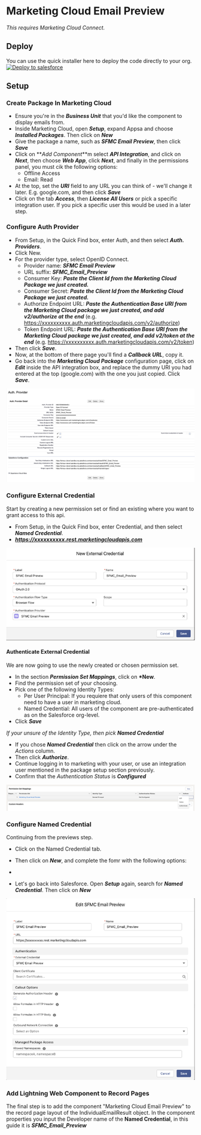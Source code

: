 # Marketing Cloud Email Preview

_This requires Marketing Cloud Connect._

## Deploy

You can use the quick installer here to deploy the code directly to your org. \
[![Deploy to salesforce](https://githubsfdeploy.herokuapp.com/resources/img/deploy.png)](https://githubsfdeploy.herokuapp.com/?owner=ehsky&repo=Marketing-Cloud-Email-Preview)

## Setup

### Create Package In Marketing Cloud

- Ensure you're in the **_Business Unit_** that you'd like the component to display emails from.
- Inside Marketing Cloud, open **_Setup_**, expand Appsa and choose **_Installed Packages_**. Then click on **_New_**
- Give the package a name, such as **_SFMC Email Preview_**, then click **_Save_**
- Click on **_Add Component_**m select **_API Integration_**, and click on **_Next_**, then choose **_Web App_**, click **_Next_**, and finally in the permissions panel, you must cik the following options:
  - Offline Access
  - Email: Read
- At the top, set the **_URI_** field to any URL you can think of - we'll change it later. E.g. google.com, and then click **_Save_**
- Click on the tab **_Access_**, then **_License All Users_** or pick a specific integration user. If you pick a specific user this would be used in a later step.

### Configure Auth Provider

- From Setup, in the Quick Find box, enter Auth, and then select **_Auth. Providers_**.
- Click New.
- For the provider type, select OpenID Connect.
  - Provider name: **_SFMC Email Preview_**
  - URL suffix: **_SFMC_Email_Preview_**
  - Consumer Key: **_Paste the Client Id from the Marketing Cloud Package we just created._**
  - Consumer Secret: **_Paste the Client Id from the Marketing Cloud Package we just created._**
  - Authorize Endpoint URL: **_Paste the Authentication Base URI from the Marketing Cloud package we just created, and add v2/authorize at the end_** (e.g. https://xxxxxxxxxx.auth.marketingcloudapis.com/v2/authorize)
  - Token Endpoint URL: **_Paste the Authentication Base URI from the Marketing Cloud package we just created, and add v2/token at the end_** (e.g. https://xxxxxxxxxx.auth.marketingcloudapis.com/v2/token)
- Then click **_Save_**.
- Now, at the bottom of there page you'll find a **_Callback URL_**, copy it.
- Go back into the **_Marketing Cloud Package_** configuration page, click on **_Edit_** inside the API integration box, and replace the dummy URI you had entered at the top (google.com) with the one you just copied. Click **_Save_**.

![Auth. Provider Setup Example](/.assets/authProviderSetup.png)

### Configure External Credential

Start by creating a new permission set or find an existing where you want to grant access to this api.

- From Setup, in the Quick Find box, enter Credential, and then select **_Named Credential_**.
- ***https://xxxxxxxxxx.rest.marketingcloudapis.com***

![Auth. Provider Setup Example](/.assets/externalCredential.png)

#### Authenticate External Credential

We are now going to use the newly created or chosen permission set.

- In the section **_Permission Set Mappings_**, click on **\*New**.
- Find the permission set of your choosing.
- Pick one of the following Identity Types:
  - Per User Principal: If you requiere that only users of this component need to have a user in marketing cloud.
  - Named Credential: All users of the component are pre-authenticated as on the Salesforce org-level.
- Click **_Save_**

_If your unsure of the Identity Type, then pick ***Named Credential***_

- If you chose **_Named Credential_** then click on the arrow under the _Actions_ column.
- Then click **_Authorize_**.
- Continue logging in to marketing with your user, or use an integration user mentioned in the package setup section previously.
- Confirm that the _Authentication Status_ is **_Configured_**

![Auth. Provider Setup Example](/.assets/authenticate.png)

### Configure Named Credential

Continuing from the previews step.

- Click on the Named Credential tab.
- Then click on **_New_**, and complete the fomr with the following options:
-

- Let's go back into Salesforce. Open **_Setup_** again, search for **_Named Credential_**. Then click on **_New_**

![Auth. Provider Setup Example](/.assets/namedCredential.png)

### Add Lightning Web Component to Record Pages

The final step is to add the component "Marketing Cloud Email Preview" to the record page layout of the IndividualEmailResult object.
In the component properties you input the Developer name of the **Named Credential**, in this guide it is **_SFMC_Email_Preview_**
